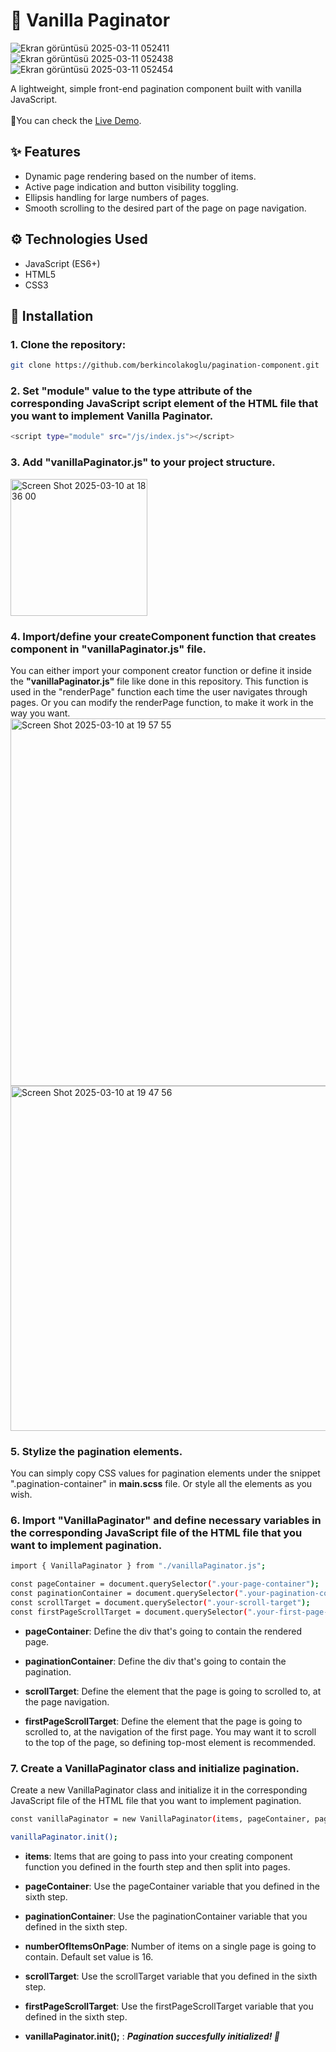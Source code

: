 # 📄 Vanilla Paginator 
![Ekran görüntüsü 2025-03-11 052411](https://github.com/user-attachments/assets/65712591-3836-46bf-a3bf-c46194644c3a) <br>
![Ekran görüntüsü 2025-03-11 052438](https://github.com/user-attachments/assets/0a6d6f9e-a3db-4c41-9179-d9715384bf22) <br>
![Ekran görüntüsü 2025-03-11 052454](https://github.com/user-attachments/assets/f48ae45a-1384-43ce-9c2e-ff45667860f8)

A lightweight, simple front-end pagination component built with vanilla JavaScript. 
<br><br>🍿You can check the [Live Demo](https://berkincolakoglu.github.io/vanilla-paginator/).

## ✨ Features
- Dynamic page rendering based on the number of items.
- Active page indication and button visibility toggling.
- Ellipsis handling for large numbers of pages.
- Smooth scrolling to the desired part of the page on page navigation.

## ⚙️ Technologies Used
- JavaScript (ES6+)
- HTML5
- CSS3

## 🚀 Installation
### 1. Clone the repository:
   ```bash
   git clone https://github.com/berkincolakoglu/pagination-component.git
   ```

### 2. Set **"module"** value to the type attribute of the corresponding JavaScript script element of the HTML file that you want to implement Vanilla Paginator.
   ```bash
   <script type="module" src="/js/index.js"></script>
   ```

### 3. Add **"vanillaPaginator.js"** to your project structure.
   <img width="219" alt="Screen Shot 2025-03-10 at 18 36 00" src="https://github.com/user-attachments/assets/dd1af3a9-d140-4e2c-8eaa-6f3ad96b7ad4" />



### 4. Import/define your createComponent function that creates component in **"vanillaPaginator.js"** file. 
You can either import your component creator function or define it inside the **"vanillaPaginator.js"** file like done in this repository. This function is used in the "renderPage" function each time the user navigates through pages. Or you can modify the renderPage function, to make it work in the way you want.  
<img width="588" alt="Screen Shot 2025-03-10 at 19 57 55" src="https://github.com/user-attachments/assets/2969280d-0572-45f4-a4eb-80bb9edab5d4" />
<img width="552" alt="Screen Shot 2025-03-10 at 19 47 56" src="https://github.com/user-attachments/assets/6b9afe35-ef60-4b55-a77a-276b53d98f86" />

### 5. Stylize the pagination elements.
You can simply copy CSS values for pagination elements under the snippet ".pagination-container" in **main.scss** file. Or style all the elements as you wish.

### 6. Import **"VanillaPaginator"** and define necessary variables in the corresponding JavaScript file of the HTML file that you want to implement pagination.
   ```bash
   import { VanillaPaginator } from "./vanillaPaginator.js";

   const pageContainer = document.querySelector(".your-page-container");
   const paginationContainer = document.querySelector(".your-pagination-container");
   const scrollTarget = document.querySelector(".your-scroll-target");
   const firstPageScrollTarget = document.querySelector(".your-first-page-scroll-target");
   ```
   - **pageContainer**: Define the div that's going to contain the rendered page.
     
   - **paginationContainer**: Define the div that's going to contain the pagination.
     
   - **scrollTarget**: Define the element that the page is going to scrolled to, at the page navigation.
     
   - **firstPageScrollTarget**: Define the element that the page is going to scrolled to, at the navigation of the first page. You may  want it to scroll to the top of the page, so defining top-most element is recommended.
    
      
### 7. Create a VanillaPaginator class and initialize pagination.
Create a new VanillaPaginator class and initialize it in the corresponding JavaScript file of the HTML file that you want to implement pagination.
```bash
const vanillaPaginator = new VanillaPaginator(items, pageContainer, paginationContainer, numberOfItemsOnPage, firstPageScrollTarget, scrollTarget);

vanillaPaginator.init();
```
- **items**: Items that are going to pass into your creating component function you defined in the fourth step and then split into pages.

- **pageContainer**: Use the pageContainer variable that you defined in the sixth step.

- **paginationContainer**: Use the paginationContainer variable that you defined in the sixth step.

- **numberOfItemsOnPage**: Number of items on a single page is going to contain. Default set value is 16.

- **scrollTarget**: Use the scrollTarget variable that you defined in the sixth step.
     
- **firstPageScrollTarget**: Use the firstPageScrollTarget variable that you defined in the sixth step.

- **vanillaPaginator.init();** : **_Pagination succesfully initialized! 🚀_**
